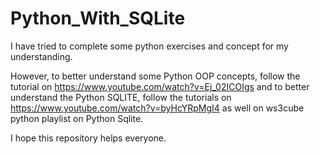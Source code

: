 # Python_With_SQLite

I have tried to complete some python exercises and concept for my understanding. 

However, to better understand some Python OOP concepts, follow the tutorial on https://www.youtube.com/watch?v=Ej_02ICOIgs
and to better understand the Python SQLITE, follow the tutorials on https://www.youtube.com/watch?v=byHcYRpMgI4 as well on ws3cube python playlist on Python Sqlite.

I hope this repository helps everyone.
